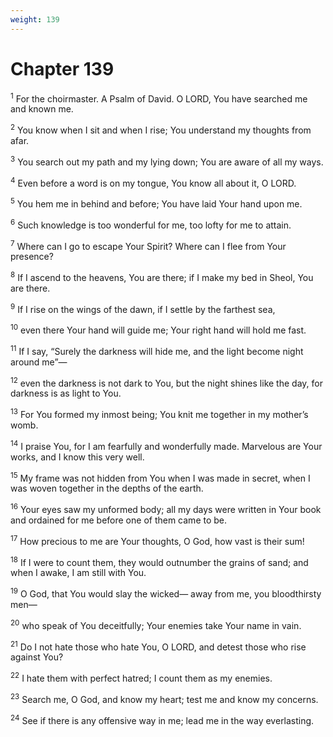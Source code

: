 ```yaml
---
weight: 139
---
```


# Chapter 139

<sup>1</sup> For the choirmaster. A Psalm of David. O LORD, You have searched me and known me. 

<sup>2</sup> You know when I sit and when I rise; You understand my thoughts from afar. 

<sup>3</sup> You search out my path and my lying down; You are aware of all my ways. 

<sup>4</sup> Even before a word is on my tongue, You know all about it, O LORD. 

<sup>5</sup> You hem me in behind and before; You have laid Your hand upon me. 

<sup>6</sup> Such knowledge is too wonderful for me, too lofty for me to attain. 

<sup>7</sup> Where can I go to escape Your Spirit? Where can I flee from Your presence? 

<sup>8</sup> If I ascend to the heavens, You are there; if I make my bed in Sheol, You are there. 

<sup>9</sup> If I rise on the wings of the dawn, if I settle by the farthest sea, 

<sup>10</sup> even there Your hand will guide me; Your right hand will hold me fast. 

<sup>11</sup> If I say, “Surely the darkness will hide me, and the light become night around me”— 

<sup>12</sup> even the darkness is not dark to You, but the night shines like the day, for darkness is as light to You. 

<sup>13</sup> For You formed my inmost being; You knit me together in my mother’s womb. 

<sup>14</sup> I praise You, for I am fearfully and wonderfully made. Marvelous are Your works, and I know this very well. 

<sup>15</sup> My frame was not hidden from You when I was made in secret, when I was woven together in the depths of the earth. 

<sup>16</sup> Your eyes saw my unformed body; all my days were written in Your book and ordained for me before one of them came to be. 

<sup>17</sup> How precious to me are Your thoughts, O God, how vast is their sum! 

<sup>18</sup> If I were to count them, they would outnumber the grains of sand; and when I awake, I am still with You. 

<sup>19</sup> O God, that You would slay the wicked— away from me, you bloodthirsty men— 

<sup>20</sup> who speak of You deceitfully; Your enemies take Your name in vain. 

<sup>21</sup> Do I not hate those who hate You, O LORD, and detest those who rise against You? 

<sup>22</sup> I hate them with perfect hatred; I count them as my enemies. 

<sup>23</sup> Search me, O God, and know my heart; test me and know my concerns. 

<sup>24</sup> See if there is any offensive way in me; lead me in the way everlasting. 


